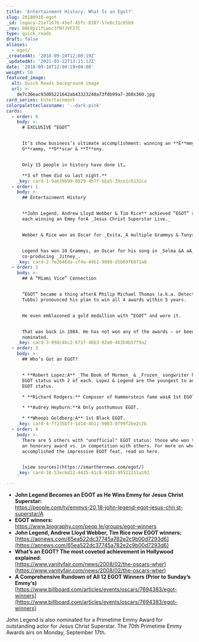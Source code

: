 ```yaml
---
title: 'Entertainment History: What Is an Egot?'
slug: 20180910-egot
_id: legacy-21e7167b-45ef-45fc-8307-57e8c31c65b9
_rev: O8E8pz1fLwnc3fN7JVF27C
type: quick_reads
draft: false
aliases:
  - egot/
_createdAt: '2018-09-10T12:00:19Z'
_updatedAt: '2021-03-22T13:11:12Z'
date: '2018-09-10T12:00:19+00:00'
weight: 50
featured_image:
  alt: Quick Reads background image
  url: >-
    de7c36eac93d05221642ab43323240a73fdb99a7-360x360.jpg
card_series: Entertainment
colorpaletteclassname: '--dark-pink'
cards:
  - order: 0
    body: >-
      # EXCLUSIVE “EGOT”


      It’s show business’s ultimate accomplishment: winning an **E**mmy**,
      G**rammy, **O**scar & **T**ony.


      Only 15 people in history have done it…  

      **3 of them did so last night.**
    _key: card-1-9a639b99-8829-4b7f-bba5-39ce1c6132ca
  - order: 1
    body: >-
      ## Entertainment History


      **John Legend, Andrew Lloyd Webber & Tim Rice** achieved “EGOT” status
      each winning an Emmy forA _Jesus Christ Superstar Live._


      Webber & Rice won an Oscar for _Evita,_A multiple Grammys & Tonys.


      Legend has won 10 Grammys, an Oscar for his song in _Selma &A aA_ Tony for
      co-producing _Jitney_.
    _key: card-2-7e2646da-cf4a-4db1-9099-d5b69f6871a0
  - order: 2
    body: >-
      ## A “Miami Vice” Connection


      “EGOT” became a thing afterA Philip Michael Thomas (a.k.a. Detective Rico
      Tubbs) pronounced his plan to win all 4 awards within 5 years.


      He even emblazoned a gold medallion with “EGOT” and wore it.


      That was back in 1984. He has not won any of the awards – or been
      nominated.
    _key: card-3-09dc4bc2-671f-46b3-82a0-463b4b5ff9a2
  - order: 3
    body: >-
      ## Who’s Got an EGOT?


      * **Robert Lopez:A** _The Book of Mormon_ & _Frozen_ songwriter has double
      EGOT status with 2 of each. Lopez & Legend are the youngest to achieve
      EGOT status.

      * **Richard Rodgers:** Composer of Hammerstein fame wasA 1st EGOT.

      * **Audrey Hepburn:**A Only posthumous EGOT.

      * **Whoopi Goldberg:A** 1st Black EGOT.
    _key: card-4-ff235bf3-1d18-4b11-9083-9f99f2be2c2b
  - order: 4
    body: >-
      There are 5 others with "unofficial" EGOT status: those who won thanks to
      an honorary award vs. in competition with others. For more on who has
      accomplished the impressive EGOT feat, read on here.


      [view sources](https://smarthernews.com/egot/)
    _key: card-10-53ec6d12-4425-41c0-91d3-95522211a192

---
```

* **John Legend Becomes an EGOT as He Wins Emmy for Jesus Christ Superstar:**  
[https://people.com/tv/emmys-20 18-john-legend-egot-jesus-chri st-superstar/A](https://people.com/tv/emmys-20)
* **EGOT winners:**  
[https://www.biography.com/peop le/groups/egot-winners](https://www.biography.com/peop)
* **John Legend, Andrew Lloyd Webber, Tim Rice now EGOT winners:**  
[https://apnews.com/65ea522dc37745a782e2c9b00d7293d6](https://apnews.com/65ea522dc37745a782e2c9b00d7293d6)
* **What’s an EGOT? The most coveted achievement in Hollywood explained:**  
[https://www.vanityfair.com/news/2008/02/the-oscars-wher](https://www.vanityfair.com/news/2008/02/the-oscars-wher)
* **A Comprehensive Rundown of All 12 EGOT Winners (Prior to Sunday’s Emmy’s)**  
[https://www.billboard.com/articles/events/oscars/7694383/egot-winners](https://www.billboard.com/articles/events/oscars/7694383/egot-winners)

John Legend is also nominated for a Primetime Emmy Award for outstanding actor for Jesus Christ Superstar. The 70th Primetime Emmy Awards airs on Monday, September 17th.